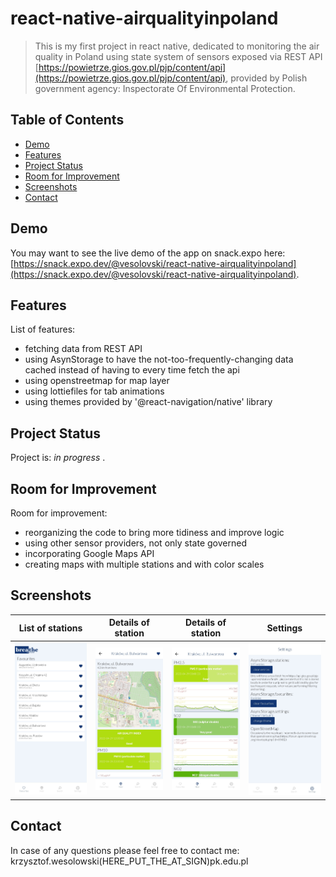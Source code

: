 # react-native-airqualityinpoland
> This is my first project in react native, dedicated to monitoring the air quality in Poland using state system of sensors exposed via REST API [https://powietrze.gios.gov.pl/pjp/content/api](https://powietrze.gios.gov.pl/pjp/content/api), provided by Polish government agency: Inspectorate Of Environmental Protection.

## Table of Contents
* [Demo](#demo)
* [Features](#features)
* [Project Status](#project-status)
* [Room for Improvement](#room-for-improvement)
* [Screenshots](#screenshots)
* [Contact](#contact)

## Demo
You may want to see the live demo of the app on snack.expo here: [https://snack.expo.dev/@vesolovski/react-native-airqualityinpoland](https://snack.expo.dev/@vesolovski/react-native-airqualityinpoland).

## Features
List of features:
- fetching data from REST API
- using AsynStorage to have the not-too-frequently-changing data cached instead of having to every time fetch the api
- using openstreetmap for map layer
- using lottiefiles for tab animations
- using themes provided by '@react-navigation/native' library

## Project Status
Project is: _in progress_ .

## Room for Improvement
Room for improvement:
- reorganizing the code to bring more tidiness and improve logic
- using other sensor providers, not only state governed
- incorporating Google Maps API
- creating maps with multiple stations and with color scales

## Screenshots
| List of stations | Details of station | Details of station | Settings |
| --- | --- | --- | --- |
| ![Example screenshot](./screenshots/Screenshot1.jpg) | ![Example screenshot](./screenshots/Screenshot3.jpg) | ![Example screenshot](./screenshots/Screenshot4.jpg) | ![Example screenshot](./screenshots/Screenshot2.jpg) |

## Contact
In case of any questions please feel free to contact me: krzysztof.wesolowski(HERE_PUT_THE_AT_SIGN)pk.edu.pl
